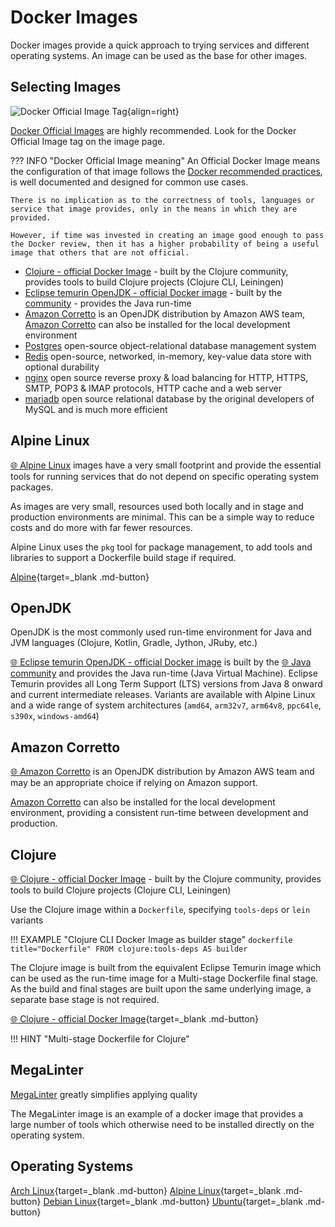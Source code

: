 # Docker Images

Docker images provide a quick approach to trying services and different operating systems.  An image can be used as the base for other images.


## Selecting Images

![Docker Official Image Tag](https://docs.docker.com/trusted-content/images/official-image-badge-iso.png){align=right}

[Docker Official Images](https://docs.docker.com/docker-hub/official_images/) are highly recommended.  Look for the Docker Official Image tag on the image page.

??? INFO "Docker Official Image meaning"
    An Official Docker Image means the configuration of that image follows the [Docker recommended practices](https://docs.docker.com/develop/develop-images/dockerfile_best-practices/), is well documented and designed for common use cases.

    There is no implication as to the correctness of tools, languages or service that image provides, only in the means in which they are provided.

    However, if time was invested in creating an image good enough to pass the Docker review, then it has a higher probability of being a useful image that others that are not official.

- [Clojure - official Docker Image](https://hub.docker.com/_/clojure/) - built by the Clojure community, provides tools to build Clojure projects (Clojure CLI, Leiningen)
- [Eclipse temurin OpenJDK - official Docker image](https://hub.docker.com/_/eclipse-temurin) - built by the [community](https://adoptium.net/) - provides the Java run-time
- [Amazon Corretto](https://hub.docker.com/_/amazoncorretto) is an OpenJDK distribution by Amazon AWS team, [Amazon Corretto](https://aws.amazon.com/corretto/) can also be installed for the local development environment
- [Postgres](https://hub.docker.com/_/postgres) open-source object-relational database management system
- [Redis](https://hub.docker.com/_/redis) open-source, networked, in-memory, key-value data store with optional durability
- [nginx](https://hub.docker.com/_/nginx) open source reverse proxy & load balancing for HTTP, HTTPS, SMTP, POP3 & IMAP protocols, HTTP cache and a web server
- [mariadb](https://hub.docker.com/_/mariadb) open source relational database by the original developers of MySQL and is much more efficient


## Alpine Linux

[:globe_with_meridians: Alpine Linux](https://www.alpinelinux.org/) images have a very small footprint and provide the essential tools for running services that do not depend on specific operating system packages.

As images are very small, resources used both locally and in stage and production environments are minimal.  This can be a simple way to reduce costs and do more with far fewer resources.

Alpine Linux uses the `pkg` tool for package management, to add tools and libraries to support a Dockerfile build stage if required.

[Alpine](https://hub.docker.com/_/alpine){target=_blank .md-button}


## OpenJDK

OpenJDK is the most commonly used run-time environment for Java and JVM languages (Clojure, Kotlin, Gradle, Jython, JRuby, etc.)

[:globe_with_meridians: Eclipse temurin OpenJDK - official Docker image](https://hub.docker.com/_/eclipse-temurin) is built by the [:globe_with_meridians: Java community](https://adoptium.net/) and provides the Java run-time (Java Virtual Machine).  Eclipse Temurin provides all Long Term Support (LTS) versions from Java 8 onward and current intermediate releases.  Variants are available with Alpine Linux and a wide range of system architectures (`amd64`, `arm32v7`, `arm64v8`, `ppc64le`, `s390x`, `windows-amd64`)


## Amazon Corretto

[:globe_with_meridians: Amazon Corretto](https://hub.docker.com/_/amazoncorretto) is an OpenJDK distribution by Amazon AWS team and may be an appropriate choice if relying on Amazon support.

[Amazon Corretto](https://aws.amazon.com/corretto/) can also be installed for the local development environment, providing a consistent run-time between development and production.


## Clojure

[:globe_with_meridians: Clojure - official Docker Image](https://hub.docker.com/_/clojure/) - built by the Clojure community, provides tools to build Clojure projects (Clojure CLI, Leiningen)

Use the Clojure image within a `Dockerfile`, specifying `tools-deps` or `lein` variants

!!! EXAMPLE "Clojure CLI Docker Image as builder stage"
    ```dockerfile title="Dockerfile"
    FROM clojure:tools-deps AS builder
    ```

The Clojure image is built from the equivalent Eclipse Temurin image which can be used as the run-time image for a Multi-stage Dockerfile final stage.  As the build and final stages are built upon the same underlying image, a separate base stage is not required.

[:globe_with_meridians: Clojure - official Docker Image](https://hub.docker.com/_/clojure/){target=_blank .md-button}

!!! HINT "Multi-stage Dockerfile for Clojure"


## MegaLinter

[MegaLinter](https://practical.li/engineering-playbook/code-quality/megalinter/#megalinter-configuration) greatly simplifies applying quality 

The MegaLinter image is an example of a docker image that provides a large number of tools which otherwise need to be installed directly on the operating system.


## Operating Systems

[Arch Linux](https://hub.docker.com/_/archlinux){target=_blank .md-button}
[Alpine Linux](https://hub.docker.com/_/alpine){target=_blank .md-button}
[Debian Linux](https://hub.docker.com/_/debian){target=_blank .md-button}
[Ubuntu](https://hub.docker.com/_/ubuntu){target=_blank .md-button}


